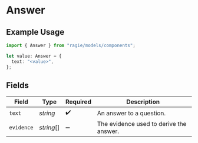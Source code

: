 # Answer

## Example Usage

```typescript
import { Answer } from "ragie/models/components";

let value: Answer = {
  text: "<value>",
};
```

## Fields

| Field                                   | Type                                    | Required                                | Description                             |
| --------------------------------------- | --------------------------------------- | --------------------------------------- | --------------------------------------- |
| `text`                                  | *string*                                | :heavy_check_mark:                      | An answer to a question.                |
| `evidence`                              | *string*[]                              | :heavy_minus_sign:                      | The evidence used to derive the answer. |